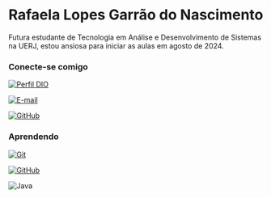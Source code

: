 
# Rafaela Lopes Garrão do Nascimento

Futura estudante de Tecnologia em Análise e Desenvolvimento de Sistemas na UERJ, estou ansiosa para iniciar as aulas em agosto de 2024.

### Conecte-se comigo

[![Perfil DIO](https://img.shields.io/badge/-Meu%20Perfil%20na%20DIO-333?style=for-the-badge)](https://www.dio.me/users/rafaelagarrao9)

[![E-mail](https://img.shields.io/badge/-Email-000?style=for-the-badge&logo=microsoft-outlook&logoColor=3AC12)](mailto:rafaelagarrao9@gmail.com)

[![GitHub](https://img.shields.io/badge/GitHub-100000?style=for-the-badge&logo=github&logoColor=)](https://github.com/a-odt)

### Aprendendo

[![Git](https://img.shields.io/badge/Git-000?style=for-the-badge&logo=git&logoColor=E94D5F)](https://git-scm.com/doc)

[![GitHub](https://img.shields.io/badge/GitHub-000?style=for-the-badge&logo=github&logoColor=30A3DC)](https://docs.github.com/)

![Java](https://img.shields.io/badge/java-%23ED8B00.svg?style=for-the-badge&logo=openjdk&logoColor=white)

